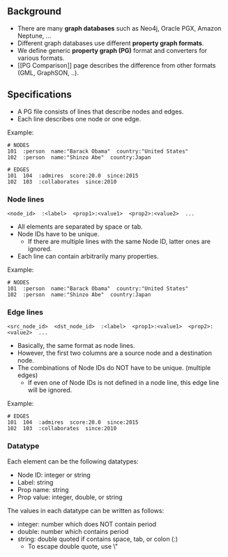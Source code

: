 ## Background

* There are many **graph databases** such as Neo4j, Oracle PGX, Amazon Neptune, ...
* Different graph databases use different **property graph formats**.
* We define generic **property graph (PG)** format and converters for various formats.
* [[PG Comparison]] page describes the difference from other formats (GML, GraphSON, ..).

## Specifications

* A PG file consists of lines that describe nodes and edges.
* Each line describes one node or one edge.

Example:

```
# NODES
101  :person  name:"Barack Obama"  country:"United States"
102  :person  name:"Shinzo Abe"  country:Japan

# EDGES
101  104  :admires  score:20.0  since:2015
102  103  :collaborates  since:2010
```

### Node lines

```
<node_id>  :<label>  <prop1>:<value1>  <prop2>:<value2>  ...
```

* All elements are separated by space or tab.
* Node IDs have to be unique.
    * If there are multiple lines with the same Node ID, latter ones are ignored.
* Each line can contain arbitrarily many properties.

Example:

```
# NODES
101  :person  name:"Barack Obama"  country:"United States"
102  :person  name:"Shinzo Abe"  country:Japan
```

### Edge lines

```
<src_node_id>  <dst_node_id>  :<label>  <prop1>:<value1>  <prop2>:<value2>  ...
```

* Basically, the same format as node lines.
* However, the first two columns are a source node and a destination node.
* The combinations of Node IDs do NOT have to be unique. (multiple edges)
    * If even one of Node IDs is not defined in a node line, this edge line will be ignored.

Example:

```
# EDGES
101  104  :admires  score:20.0  since:2015
102  103  :collaborates  since:2010
```

### Datatype

Each element can be the following datatypes:

* Node ID: integer or string
* Label: string
* Prop name: string
* Prop value: integer, double, or string

The values in each datatype can be written as follows:

* integer: number which does NOT contain period
* double: number which contains period
* string: double quoted if contains space, tab, or colon (:)
    * To escape double quote, use \\"
